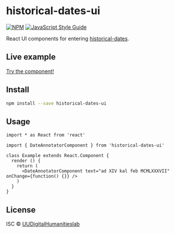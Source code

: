 # historical-dates-ui

[![NPM](https://img.shields.io/npm/v/historical-dates-ui.svg)](https://www.npmjs.com/package/historical-dates-ui) [![JavaScript Style Guide](https://img.shields.io/badge/code_style-standard-brightgreen.svg)](https://standardjs.com)

React UI components for entering [historical-dates](https://github.com/UUDigitalHumanitieslab/historical-dates).

## Live example

[Try the component!](https://UUDigitalHumanitieslab.github.io/historical-dates-ui)

## Install

```bash
npm install --save historical-dates-ui
```

## Usage

```tsx
import * as React from 'react'

import { DateAnnotatorComponent } from 'historical-dates-ui'

class Example extends React.Component {
  render () {
    return (
      <DateAnnotatorComponent text="ad XIV kal feb MCMLXXXVII" onChange={function() {}} />
    )
  }
}
```

## License

ISC © [UUDigitalHumanitieslab](https://github.com/UUDigitalHumanitieslab)
